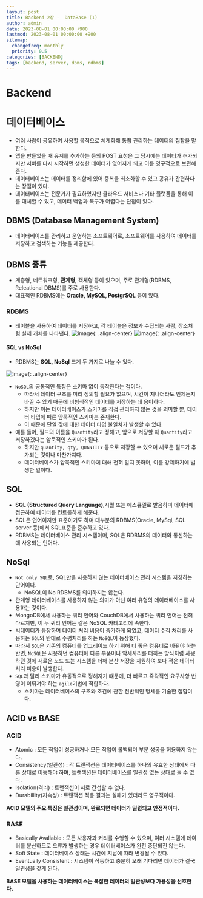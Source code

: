 ```yaml
---
layout: post
title: Backend 2장 -  DataBase (1)
author: admin
date: 2023-08-01 00:00:00 +900
lastmod: 2023-08-01 00:00:00 +900
sitemap:
  changefreq: monthly
  priority: 0.5
categories: [BACKEND]
tags: [backend, server, dbms, rdbms]
---
```


# Backend

# 데이터베이스

- 여러 사람이 공유하여 사용할 목적으로 체계화해 통합 관리하는 데이터의 집합을 말한다.
- 앱을 만들었을 때 유저를 추가하는 등의 POST 요청은 그 당시에는 데이터가 추가되지만 서버를 다시 시작하면 생성한 데이터가 없어지게 되고 이를 영구적으로 보관해준다.
- 데이터베이스는 데이터를 정리함에 있어 중복을 최소화할 수 있고 공유가 간편하다는 장점이 있다.
- 데이터베이스는 전문가가 필요하였지만 클라우드 서비스나 기타 플랫폼을 통해 이를 대체할 수 있고, 데이터 백업과 복구가 어렵다는 단점이 있다.

## DBMS (Database Management System)

- 데이터베이스를 관리하고 운영하는 소프트웨어로, 소프트웨어를 사용하여 데이터를 저장하고 검색하는 기능을 제공한다.

## DBMS 종류

- 계층형, 네트워크형, **관계형**, 객체형 등이 있으며, 주로 관계형(RDBMS, Releational DBMS)를 주로 사용한다.
- 대표적인 RDBMS에는 **Oracle, MySQL, PostgrSQL** 등이 있다.

### RDBMS

- 테이블을 사용하여 데이터를 저장하고, 각 테이블은 정보가 수집되는 사람, 장소처럼 실제 개체를 나타낸다.
  ![image](https://github.com/choigirang/choigirang.github.io/assets/118104644/99ed9b27-c34e-45cf-b44c-65360f0b35ad){: .align-center}
  ![image](https://github.com/choigirang/choigirang.github.io/assets/118104644/bd25f589-55c7-4670-9585-f00af198b5cc){: .align-center}

#### SQL vs NoSql

- RDBMS는 **SQL, NoSql** 크게 두 가지로 나눌 수 있다.

![image](https://github.com/choigirang/choigirang.github.io/assets/118104644/b74aa7f5-05c6-40fb-9f12-fc41064a78bb){: .align-center}

- `NoSQL`의 공통적인 특징은 스키마 없이 동작한다는 점이다.
  - 따라서 데이터 구조를 미리 정의할 필요가 없으며, 시간이 지나더라도 언제든지 바꿀 수 있기 때문에 비형식적인 데이터를 저장하는 데 용이하다.
  - 하지만 이는 데이터베이스가 스키마를 직접 관리하지 않는 것을 의미할 뿐, 데이터 타입에 따른 암묵적인 스키마는 존재한다.
  - 이 때문에 단일 값에 대한 데이터 타입 불일치가 발생할 수 있다.
- 예를 들어, 필드의 이름을 `Quantity`라고 정해고, 앞으로 저장할 때 `Quantity`라고 저장하겠다는 암묵적인 스키마가 된다.
  - 하지만 `quantity, qty, QUANTITY` 등으로 저장할 수 있으며 새로운 필드가 추가되는 것이나 마찬가지다.
  - 데이터베이스가 암묵적인 스키마에 대해 전혀 알지 못하며, 이를 강제하기에 발생한 일이다.

## SQL

- **SQL (Structured Query Language)**,시퀄 또는 에스큐엘로 발음하며 데이터에 접근하여 데이터를 컨트롤하게 해준다.
- SQL은 언어이지만 표준이기도 하며 대부분의 RDBMS(Oracle, MySql, SQL server 등)에서 SQL표준을 준수하고 있다.
- RDBMS는 데이터베이스 관리 시스템이며, SQL은 RDBMS의 데이터와 통신하는 데 사용되는 언어다.

## NoSql

- `Not only SQL`로, SQL만을 사용하지 않는 데이터베이스 관리 시스템을 지칭하는 단어이다.
  - NoSQL이 No RDBMS를 의미하지는 않는다.
- 관계형 데이터베이스를 사용하지 않는 의미가 아닌 여러 유형의 데이터베이스를 사용하는 것이다.
- MongoDB에서 사용하는 쿼리 언어와 CouchDB에서 사용하는 쿼리 언어는 전혀 다르지만, 이 두 쿼리 언어는 같은 NoSQL 카테고리에 속한다.
- 빅데이터가 등장하며 데이터 처리 비용이 증가하게 되었고, 데이터 수직 처리를 사용하는 `SQL`와 반대로 수평처리를 하는 `NoSQL`이 등장했다.
- 따라서 `SQL`은 기존의 컴퓨터를 업그레이드 하기 위해 더 좋은 컴퓨터로 바꿔야 하는 반면, `NoSQL`은 사용하던 컴퓨터에 다른 부품이나 악세사리를 더하는 방식처럼 사용하던 것에 새로운 노드 또는 시스템을 더해 분산 저장을 지원하여 보다 적은 데이터 처리 비용이 발생한다.
- `SQL`과 달리 스키마가 유동적으로 정해지기 떄문에, 더 빠르고 즉각적인 요구사항 반영이 이뤄져야 하는 `agile`기법에 적합하다.
  - 스키마는 데이터베이스의 구조와 조건에 관한 전반적인 명세를 기술한 집합이다.

## ACID vs BASE

### ACID

- Atomic : 모든 작업이 성공하거나 모든 작업이 롤백되며 부분 성공을 허용하지 않는다.
- Consistency(일관성) : 각 트랜잭션은 데이터베이스를 하나의 유효한 상태에서 다른 상태로 이동해야 하며, 트랜잭션은 데이터베이스를 일관성 없는 상태로 둘 수 없다.
- Isolation(격리) : 트랜잭션이 서로 간섭할 수 없다.
- Durabillity(지속성) : 트랜잭션 적용 결과는 실패가 있더라도 영구적이다.

**ACID 모델의 주요 특징은 일관성이며, 완료되면 데이터가 일련되고 안정적이다.**

### BASE

- Basically Avaliable : 모든 사용자과 커리를 수행할 수 있으며, 여러 시스템에 데이터를 분산하므로 오류가 발생하는 경우 데이터베이스가 완전 중단되진 않는다.
- Soft State : 데이터베이스 상태는 시간에 지남에 따라 변경될 수 있다.
- Eventually Consistent : 시스템이 작동하고 충분히 오래 기다리면 데이터가 결국 일관성을 갖게 된다.

**BASE 모델을 사용하는 데이터베이스는 복잡한 데이터의 일관성보다 가용성을 선호한다.**
